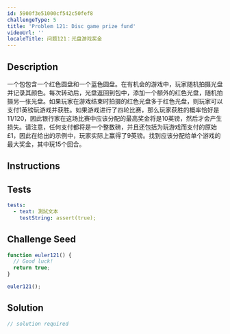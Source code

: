 ```yaml
---
id: 5900f3e51000cf542c50fef8
challengeType: 5
title: 'Problem 121: Disc game prize fund'
videoUrl: ''
localeTitle: 问题121：光盘游戏奖金
---
```


## Description
<section id="description">一个包包含一个红色圆盘和一个蓝色圆盘。在有机会的游戏中，玩家随机拍摄光盘并记录其颜色。每次转动后，光盘返回到包中，添加一个额外的红色光盘，随机拍摄另一张光盘。如果玩家在游戏结束时拍摄的红色光盘多于红色光盘，则玩家可以支付1英镑玩游戏并获胜。如果游戏进行了四轮比赛，那么玩家获胜的概率恰好是11/120，因此银行家在这场比赛中应该分配的最高奖金将是10英镑，然后才会产生损失。请注意，任何支付都将是一个整数磅，并且还包括为玩游戏而支付的原始£1，因此在给出的示例中，玩家实际上赢得了9英镑。找到应该分配给单个游戏的最大奖金，其中玩15个回合。 </section>

## Instructions
<section id="instructions">
</section>

## Tests
<section id='tests'>

```yml
tests:
  - text: 測試文本
    testString: assert(true);

```

</section>

## Challenge Seed
<section id='challengeSeed'>

<div id='js-seed'>

```js
function euler121() {
  // Good luck!
  return true;
}

euler121();

```

</div>



</section>

## Solution
<section id='solution'>

```js
// solution required
```
</section>
